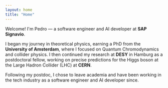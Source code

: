 ```yaml
---
layout: home
title: "Home"
---
```


Welcome! I'm Pedro — a software engineer and AI developer at **SAP Signavio**.

I began my journey in theoretical physics, earning a PhD from the **University of Amsterdam**, where I focused on Quantum Chromodynamics and collider physics. I then continued my research at **DESY** in Hamburg as a postdoctoral fellow, working on precise predictions for the Higgs boson at the Large Hadron Collider (LHC) at **CERN**.

Following my postdoc, I chose to leave academia and have been working in the tech industry as a software engineer and AI developer since.
